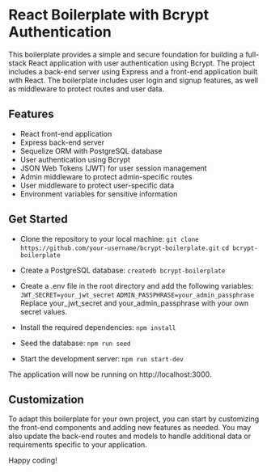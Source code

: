 # React Boilerplate with Bcrypt Authentication

This boilerplate provides a simple and secure foundation for building a full-stack React application with user authentication using Bcrypt. The project includes a back-end server using Express and a front-end application built with React. The boilerplate includes user login and signup features, as well as middleware to protect routes and user data.

## Features

- React front-end application
- Express back-end server
- Sequelize ORM with PostgreSQL database
- User authentication using Bcrypt
- JSON Web Tokens (JWT) for user session management
- Admin middleware to protect admin-specific routes
- User middleware to protect user-specific data
- Environment variables for sensitive information

## Get Started

- Clone the repository to your local machine:
  `git clone https://github.com/your-username/bcrypt-boilerplate.git`
  `cd bcrypt-boilerplate`

- Create a PostgreSQL database:
  `createdb bcrypt-boilerplate`

- Create a .env file in the root directory and add the following variables:
  `JWT_SECRET=your_jwt_secret`
  `ADMIN_PASSPHRASE=your_admin_passphrase`
  Replace your_jwt_secret and your_admin_passphrase with your own secret values.

- Install the required dependencies:
  `npm install`
- Seed the database:
  `npm run seed`
- Start the development server:
  `npm run start-dev`

The application will now be running on http://localhost:3000.

## Customization

To adapt this boilerplate for your own project, you can start by customizing the front-end components and adding new features as needed. You may also update the back-end routes and models to handle additional data or requirements specific to your application.

Happy coding!
